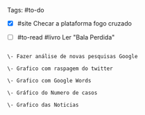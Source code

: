 Tags: #to-do

- [x] #site Checar a plataforma fogo cruzado    
- [ ] #to-read #livro Ler "Bala Perdida"  
  

```

\- Fazer análise de novas pesquisas Google  
  
\- Grafico com raspagem do twitter  
  
\- Grafico com Google Words  
  
\- Gráfico do Numero de casos  
  
\- Grafico das Noticias  
  
````

